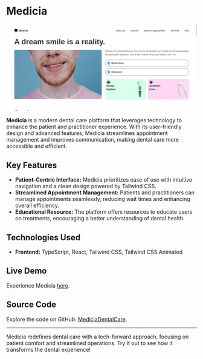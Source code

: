 # Medicia

[![Medicia Screenshot](https://github.com/munashex/MediciaDentalCare/blob/main/src/images/Screenshot%202024-11-11%2013.47.34.png)](https://medicia-dental-care.vercel.app/)

**Medicia** is a modern dental care platform that leverages technology to enhance the patient and practitioner experience. With its user-friendly design and advanced features, Medicia streamlines appointment management and improves communication, making dental care more accessible and efficient.

## Key Features
- **Patient-Centric Interface:** Medicia prioritizes ease of use with intuitive navigation and a clean design powered by Tailwind CSS.
- **Streamlined Appointment Management:** Patients and practitioners can manage appointments seamlessly, reducing wait times and enhancing overall efficiency.
- **Educational Resource:** The platform offers resources to educate users on treatments, encouraging a better understanding of dental health.

## Technologies Used
- **Frontend:** TypeScript, React, Tailwind CSS, Tailwind CSS Animated

## Live Demo
Experience Medicia [here](https://medicia-dental-care.vercel.app/).

## Source Code
Explore the code on GitHub: [MediciaDentalCare](https://github.com/munashex/MediciaDentalCare).

---

Medicia redefines dental care with a tech-forward approach, focusing on patient comfort and streamlined operations. Try it out to see how it transforms the dental experience!
